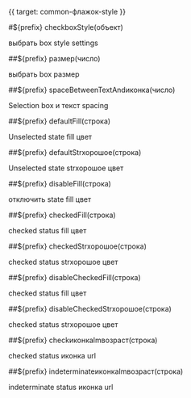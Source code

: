 {{ target: common-флажок-style }}

#${prefix} checkboxStyle(объект)

выбрать box style settings

##${prefix} размер(число)

выбрать box размер

##${prefix} spaceBetweenTextAndиконка(число)

Selection box и текст spacing

##${prefix} defaultFill(строка)

Unselected state fill цвет

##${prefix} defaultStrхорошоe(строка)

Unselected state strхорошоe цвет

##${prefix} disableFill(строка)

отключить state fill цвет

##${prefix} checkedFill(строка)

checked status fill цвет

##${prefix} checkedStrхорошоe(строка)

checked status strхорошоe цвет

##${prefix} disableCheckedFill(строка)

checked status fill цвет

##${prefix} disableCheckedStrхорошоe(строка)

checked status strхорошоe цвет

##${prefix} checkиконкаImвозраст(строка)

checked status иконка url

##${prefix} indeterminateиконкаImвозраст(строка)

indeterminate status иконка url